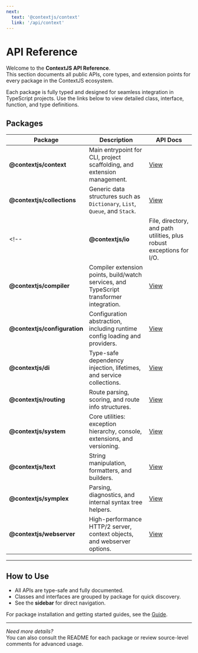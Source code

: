 ```yaml
---
next:
  text: '@contextjs/context'
  link: '/api/context'
---
```


# API Reference

Welcome to the **ContextJS API Reference**.  
This section documents all public APIs, core types, and extension points for every package in the ContextJS ecosystem.

Each package is fully typed and designed for seamless integration in TypeScript projects. Use the links below to view detailed class, interface, function, and type definitions.

## Packages

| Package | Description | API Docs |
|---------|-------------|----------|
| **@contextjs/context**      | Main entrypoint for CLI, project scaffolding, and extension management. | [View](./context.md) |
| **@contextjs/collections**  | Generic data structures such as `Dictionary`, `List`, `Queue`, and `Stack`. | [View](./collections.md) |
<!-- | **@contextjs/io**           | File, directory, and path utilities, plus robust exceptions for I/O. | [View](./io.md) |
| **@contextjs/compiler**     | Compiler extension points, build/watch services, and TypeScript transformer integration. | [View](./compiler.md) |
| **@contextjs/configuration**| Configuration abstraction, including runtime config loading and providers. | [View](./configuration.md) |
| **@contextjs/di**           | Type-safe dependency injection, lifetimes, and service collections. | [View](./di.md) |
| **@contextjs/routing**      | Route parsing, scoring, and route info structures. | [View](./routing.md) |
| **@contextjs/system**       | Core utilities: exception hierarchy, console, extensions, and versioning. | [View](./system.md) |
| **@contextjs/text**         | String manipulation, formatters, and builders. | [View](./text.md) |
| **@contextjs/symplex**      | Parsing, diagnostics, and internal syntax tree helpers. | [View](./symplex.md) |
| **@contextjs/webserver**    | High-performance HTTP/2 server, context objects, and webserver options. | [View](./webserver.md) | -->

---

## How to Use

- All APIs are type-safe and fully documented.
- Classes and interfaces are grouped by package for quick discovery.
- See the **sidebar** for direct navigation.

For package installation and getting started guides, see the [Guide](/guide/).

---

*Need more details?*  
You can also consult the README for each package or review source-level comments for advanced usage.
